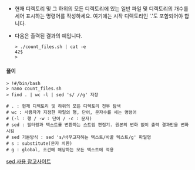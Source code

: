 - 현재 디렉토리 및 그 하위의 모든 디렉토리에 있는 일반 파일 및 디렉토리의 개수를 세어 표시하는 명령어를 작성하세요. 여기에는 시작 디렉토리인 '.'도 포함되어야 합니다.

- 다음은 출력된 결과의 예입니다.

    ```shell
    > ./count_files.sh | cat -e
    42$
    >
    ```



#### 풀이

```shell
> !#/bin/bash
> nano count_files.sh
> find . | wc -l | sed 's/ //g' 저장

# . : 현재 디렉토리 및 하위의 모든 디렉토리 전부 탐색
# wc : 사용자가 지정한 파일의 행, 단어, 문자수를 세는 명령어
# (-l : 행 / -w : 단어 / -c : 문자)
# sed : 필터링과 텍스트를 변환하는 스트림 편집기. 원본의 변화 없이 출력 결과만을 변화시킴
# sed 기본방식 : sed 's/바꾸고자하는 텍스트/바꿀 텍스트/g' 파일명
# s : substitute(문자 치환)
# g : global, 조건에 해당하는 모든 텍스트에 적용
```

[sed 사용 참고사이트](https://linuxstory1.tistory.com/entry/SED-명령어-사용법)
